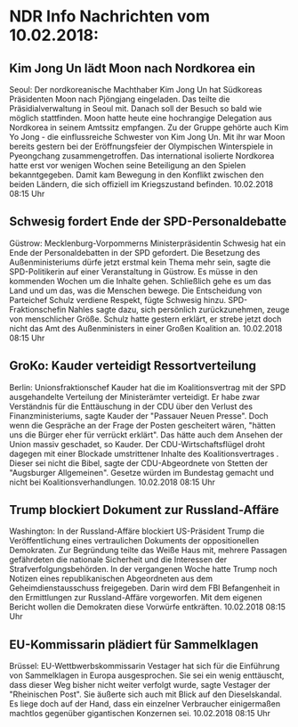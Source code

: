 # NDR Info Nachrichten vom 10.02.2018:


## Kim Jong Un lädt Moon nach Nordkorea ein
Seoul: Der nordkoreanische Machthaber Kim Jong Un hat Südkoreas Präsidenten Moon nach Pjöngjang eingeladen. Das teilte die Präsidialverwaltung in Seoul mit. Danach soll der Besuch so bald wie möglich stattfinden. Moon hatte heute eine hochrangige Delegation aus Nordkorea in seinem Amtssitz empfangen. Zu der Gruppe gehörte auch Kim Yo Jong - die einflussreiche Schwester von Kim Jong Un. Mit ihr war Moon bereits gestern bei der Eröffnungsfeier der Olympischen Winterspiele in Pyeongchang zusammengetroffen. Das international isolierte Nordkorea hatte erst vor wenigen Wochen seine Beteiligung an den Spielen bekanntgegeben. Damit kam Bewegung in den Konflikt zwischen den beiden Ländern, die sich offiziell im Kriegszustand befinden. 10.02.2018 08:15 Uhr 

## Schwesig fordert Ende der SPD-Personaldebatte
Güstrow: Mecklenburg-Vorpommerns Ministerpräsidentin Schwesig hat ein Ende der Personaldebatten in der SPD gefordert. Die Besetzung des Außenministeriums dürfe jetzt erstmal kein Thema mehr sein, sagte die SPD-Politikerin auf einer Veranstaltung in Güstrow. Es müsse in den kommenden Wochen um die Inhalte gehen. Schließlich gehe es um das Land und um das, was die Menschen bewege. Die Entscheidung von Parteichef Schulz verdiene Respekt, fügte Schwesig hinzu. SPD-Fraktionschefin Nahles sagte dazu, sich persönlich zurückzunehmen, zeuge von menschlicher Größe. Schulz hatte gestern erklärt, er strebe jetzt doch nicht das Amt des Außenministers in einer Großen Koalition an. 10.02.2018 08:15 Uhr 

## GroKo: Kauder verteidigt Ressortverteilung
Berlin:     Unionsfraktionschef Kauder hat die im Koalitionsvertrag mit der SPD ausgehandelte Verteilung der Ministerämter verteidigt. Er habe zwar Verständnis für die Enttäuschung in der CDU über den Verlust des Finanzministeriums, sagte Kauder der "Passauer Neuen Presse". Doch wenn die Gespräche an der Frage der Posten gescheitert wären, "hätten uns die Bürger eher für verrückt erklärt". Das hätte auch dem Ansehen der Union massiv geschadet, so Kauder. Der CDU-Wirtschaftsflügel droht dagegen mit einer Blockade umstrittener Inhalte des Koalitionsvertrages . Dieser sei nicht die Bibel, sagte der CDU-Abgeordnete von Stetten der "Augsburger Allgemeinen". Gesetze würden im Bundestag gemacht und nicht bei Koalitionsverhandlungen. 10.02.2018 08:15 Uhr 

## Trump blockiert Dokument zur Russland-Affäre
Washington: In der Russland-Affäre blockiert US-Präsident Trump die Veröffentlichung eines vertraulichen Dokuments der oppositionellen Demokraten. Zur Begründung teilte das Weiße Haus mit, mehrere Passagen gefährdeten die nationale Sicherheit und die Interessen der Strafverfolgungsbehörden. In der vergangenen Woche hatte Trump noch Notizen eines republikanischen Abgeordneten aus dem Geheimdienstausschuss freigegeben. Darin wird dem FBI Befangenheit in den Ermittlungen zur Russland-Affäre vorgeworfen. Mit dem eigenen Bericht wollen die Demokraten diese Vorwürfe entkräften. 10.02.2018 08:15 Uhr 

## EU-Kommissarin plädiert für Sammelklagen
Brüssel:       EU-Wettbwerbskommissarin Vestager hat sich für die Einführung von Sammelklagen in Europa ausgesprochen. Sie sei ein wenig enttäuscht, dass dieser Weg bisher nicht weiter verfolgt wurde, sagte Vestager der "Rheinischen Post". Sie äußerte sich auch mit Blick auf den Dieselskandal. Es liege doch auf der Hand, dass ein einzelner Verbraucher einigermaßen machtlos gegenüber gigantischen Konzernen sei. 10.02.2018 08:15 Uhr 
